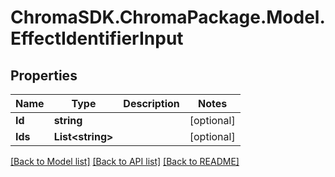 # ChromaSDK.ChromaPackage.Model.EffectIdentifierInput
## Properties

Name | Type | Description | Notes
------------ | ------------- | ------------- | -------------
**Id** | **string** |  | [optional] 
**Ids** | **List&lt;string&gt;** |  | [optional] 

[[Back to Model list]](../README.md#documentation-for-models) [[Back to API list]](../README.md#documentation-for-api-endpoints) [[Back to README]](../README.md)

